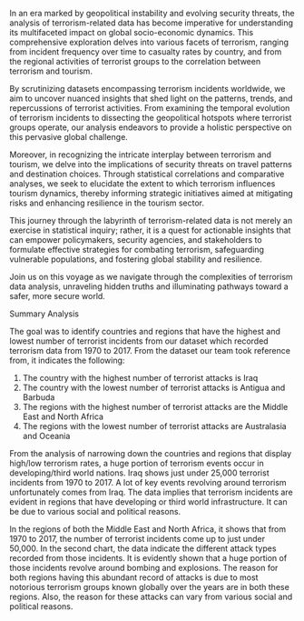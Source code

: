 In an era marked by geopolitical instability and evolving security threats, the analysis of terrorism-related data has become imperative for understanding its multifaceted impact on global socio-economic dynamics. This comprehensive exploration delves into various facets of terrorism, ranging from incident frequency over time to casualty rates by country, and from the regional activities of terrorist groups to the correlation between terrorism and tourism.

By scrutinizing datasets encompassing terrorism incidents worldwide, we aim to uncover nuanced insights that shed light on the patterns, trends, and repercussions of terrorist activities. From examining the temporal evolution of terrorism incidents to dissecting the geopolitical hotspots where terrorist groups operate, our analysis endeavors to provide a holistic perspective on this pervasive global challenge.

Moreover, in recognizing the intricate interplay between terrorism and tourism, we delve into the implications of security threats on travel patterns and destination choices. Through statistical correlations and comparative analyses, we seek to elucidate the extent to which terrorism influences tourism dynamics, thereby informing strategic initiatives aimed at mitigating risks and enhancing resilience in the tourism sector.

This journey through the labyrinth of terrorism-related data is not merely an exercise in statistical inquiry; rather, it is a quest for actionable insights that can empower policymakers, security agencies, and stakeholders to formulate effective strategies for combating terrorism, safeguarding vulnerable populations, and fostering global stability and resilience.

Join us on this voyage as we navigate through the complexities of terrorism data analysis, unraveling hidden truths and illuminating pathways toward a safer, more secure world.

Summary Analysis

The goal was to identify countries and regions that have the highest and lowest number of terrorist incidents from our dataset which recorded terrorism data from 1970 to 2017. 
From the dataset our team took reference from, it indicates the following:

1.	The country with the highest number of terrorist attacks is Iraq
2.	The country with the lowest number of terrorist attacks is Antigua and Barbuda
3.	The regions with the highest number of terrorist attacks are the Middle East and North Africa
4.	The regions with the lowest number of terrorist attacks are Australasia and Oceania

From the analysis of narrowing down the countries and regions that display high/low terrorism rates, a huge portion of terrorism events occur in developing/third world nations. Iraq shows just under 25,000 terrorist incidents from 1970 to 2017. A lot of key events revolving around terrorism unfortunately comes from Iraq. The data implies that terrorism incidents are evident in regions that have developing or third world infrastructure. It can be due to various social and political reasons. 

In the regions of both the Middle East and North Africa, it shows that from 1970 to 2017, the number of terrorist incidents come up to just under 50,000. In the second chart, the data indicate the different attack types recorded from those incidents. It is evidently shown that a huge portion of those incidents revolve around bombing and explosions. The reason for both regions having this abundant record of attacks is due to most notorious terrorism groups known globally over the years are in both these regions. Also, the reason for these attacks can vary from various social and political reasons. 
